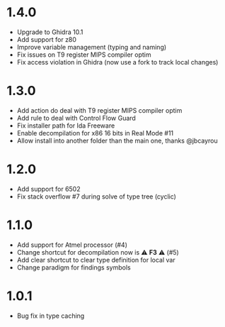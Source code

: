 # 1.4.0
* Upgrade to Ghidra 10.1
* Add support for z80
* Improve variable management (typing and naming)
* Fix issues on T9 register MIPS compiler optim
* Fix access violation in Ghidra (now use a fork to track local changes)

# 1.3.0
* Add action do deal with T9 register MIPS compiler optim
* Add rule to deal with Control Flow Guard
* Fix installer path for Ida Freeware
* Enable decompilation for x86 16 bits in Real Mode #11
* Allow install into another folder than the main one, thanks @jbcayrou

# 1.2.0
* Add support for 6502
* Fix stack overflow #7 during solve of type tree (cyclic)

# 1.1.0
* Add support for Atmel processor (#4)
* Change shortcut for decompilation now is :warning: **F3** :warning: (#5)
* Add clear shortcut to clear type definition for local var
* Change paradigm for findings symbols

# 1.0.1
* Bug fix in type caching